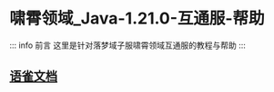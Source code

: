 # 啸霄领域_Java-1.21.0-互通服-帮助

::: info 前言
这里是针对落梦域子服啸霄领域互通服的教程与帮助
:::

## [语雀文档](https://www.yuque.com/skycie/ie9vyb)